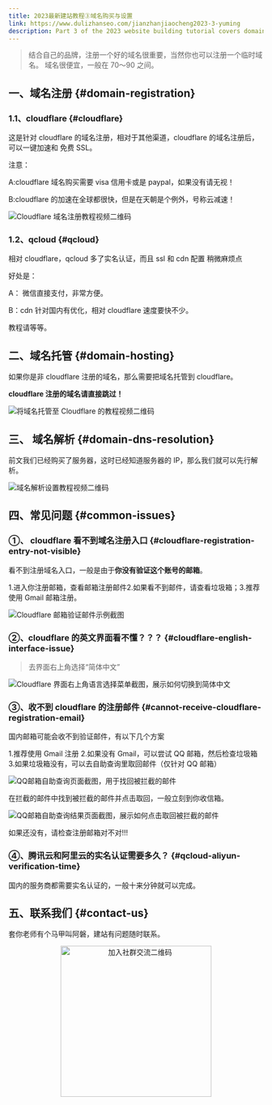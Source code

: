 ```yaml
---
title: 2023最新建站教程③域名购买与设置
link: https://www.dulizhanseo.com/jianzhanjiaocheng2023-3-yuming
description: Part 3 of the 2023 website building tutorial covers domain name registration (Cloudflare, Qcloud), setting up domain hosting with Cloudflare, configuring DNS records, and troubleshooting common issues like email verification and language settings. Includes video guides and contact info.
---
```


> 结合自己的品牌，注册一个好的域名很重要，当然你也可以注册一个临时域名。
> 域名很便宜，一般在 70～90 之间。

## 一、域名注册 {#domain-registration}

### 1.1、cloudflare {#cloudflare}

这是针对 cloudflare 的域名注册，相对于其他渠道，cloudflare 的域名注册后，可以一键加速和 免费 SSL。

注意：

A:cloudflare 域名购买需要 visa 信用卡或是 paypal，如果没有请无视！

B:cloudflare 的加速在全球都很快，但是在天朝是个例外，号称云减速！

![Cloudflare 域名注册教程视频二维码](https://cos.files.maozhishi.com/public/attachments/xsj/2023-11-14-1699948294528.png)

### 1.2、qcloud {#qcloud}

相对 cloudflare，qcloud 多了实名认证，而且 ssl 和 cdn 配置 稍微麻烦点

好处是：

A： 微信直接支付，非常方便。

B：cdn 针对国内有优化，相对 cloudflare 速度要快不少。

教程请等等。

## 二、域名托管 {#domain-hosting}

如果你是非 cloudflare 注册的域名，那么需要把域名托管到 cloudflare。

**cloudflare 注册的域名请直接跳过！**

![将域名托管至 Cloudflare 的教程视频二维码](https://cos.files.maozhishi.com/public/attachments/xsj/2023-11-14-1699948294529.png)

## 三、 域名解析 {#domain-dns-resolution}

前文我们已经购买了服务器，这时已经知道服务器的 IP，那么我们就可以先行解析。

![域名解析设置教程视频二维码](https://cos.files.maozhishi.com/public/attachments/xsj/2023-11-14-1699948294530.png)

## 四、常见问题 {#common-issues}

### ①、 cloudflare 看不到域名注册入口 {#cloudflare-registration-entry-not-visible}

看不到注册域名入口，一般是由于**你没有验证这个账号的邮箱**。

1.进入你注册邮箱，查看邮箱注册邮件2.如果看不到邮件，请查看垃圾箱；3.推荐使用 Gmail 邮箱注册。

![Cloudflare 邮箱验证邮件示例截图](https://cos.files.maozhishi.com/public/attachments/xsj/2023-11-14-1699948294531.png)

### ②、cloudflare 的英文界面看不懂？？？ {#cloudflare-english-interface-issue}

> 去界面右上角选择“简体中文”

![Cloudflare 界面右上角语言选择菜单截图，展示如何切换到简体中文](https://cos.files.maozhishi.com/public/attachments/xsj/2023-11-14-1699948294532.png)

### ③、收不到 cloudflare 的注册邮件 {#cannot-receive-cloudflare-registration-email}

国内邮箱可能会收不到验证邮件，有以下几个方案

1.推荐使用 Gmail 注册 2.如果没有 Gmail，可以尝试 QQ 邮箱，然后检查垃圾箱 3.如果垃圾箱没有，可以去自助查询里取回邮件（仅针对 QQ 邮箱）

![QQ邮箱自助查询页面截图，用于找回被拦截的邮件](https://cos.files.maozhishi.com/public/attachments/xsj/2023-11-14-1699948294533.png)

在拦截的邮件中找到被拦截的邮件并点击取回，一般立刻到你收信箱。

![QQ邮箱自助查询结果页面截图，展示如何点击取回被拦截的邮件](https://cos.files.maozhishi.com/public/attachments/xsj/2023-11-14-1699948294534.png)

如果还没有，请检查注册邮箱对不对!!!

### ④、腾讯云和阿里云的实名认证需要多久？ {#qcloud-aliyun-verification-time}

国内的服务商都需要实名认证的，一般十来分钟就可以完成。

## 五、联系我们 {#contact-us}

套你老师有个马甲叫阿磐，建站有问题随时联系。

<p style="text-align: center;"><img src="https://cos.files.maozhishi.com/public/attachments/xsj/2023-11-12-1699770009656.png" width="298" alt="加入社群交流二维码" /></p>
